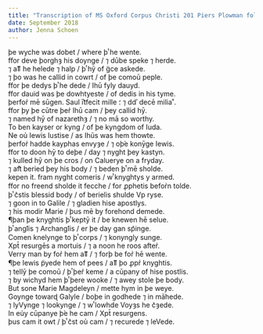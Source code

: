 ```yaml
---
title: "Transcription of MS Oxford Corpus Christi 201 Piers Plowman folio 83v"
date: September 2018
author: Jenna Schoen
---
```


þe wyche was dobet / where þͭ he wente.  
ffor deve þorghȝ his doynge / ⁊ dūbe speke ⁊ herde.  
⁊ aỻ he helede ⁊ halp / þͭ hȳ of g̈ce askede.  
⁊ þo was he callid in cowrt / of þe comoū peple.  
ffor þe dedys þͭ he dede / Ihū fyly dauyd.  
ffor dauid was þe dowhtyeste / of dedis in his tyme.  
þerfor̉ mē sūgen. Saul īt͛fecit mille ؛ ⁊ ddʾ decē milia˚.  
ffor þy þe cūtre þer̉ Ihū cam / þey callid hȳ.  
⁊ named hȳ of nazarethȝ / ⁊ no mā so worthy.  
To ben kayser or kyng / of þe kyngdom of Iuda.  
Ne oủ Iewis Iustise / as Ihūs was hem thowte.  
þerfor̉ hadde kayphas envyȝe / ⁊ oþ̉e konȳge Iewis.  
ffor to doon hȳ to deþe / day ⁊ nyght þey kastyn.  
⁊ kulled hȳ on þe cros / on Caluerye on a fryday.  
⁊ aft͛ beried þey his body / ⁊ beden þͭ mē sholde.  
kepen it. fram nyght comeris / wͭ knyghtys y armed.  
ffor no freend sholde it fecche / for ꝓphetis befor̉n tolde.  
þͭ c͛stis blessid body / of berielis shulde Vp ryse.  
⁊ goon in to Galile / ⁊ gladien hise apostlys.  
⁊ his modir Marie / þus mē by forehond demede.  
¶þan þe knyghtis þͭ keptȳ it / be knewen hē selue.  
þͭ angꝉis ⁊ Archangꝉis / er þe day gan sp͛inge.  
Comen knelynge to þͭ corps / ⁊ konyngly sunge.  
Xpt̄ resurgēs a mortuis / ⁊ a noon he roos after̉.  
Verry man by for̉ hem aỻ / ⁊ forþ be for̉ hē wente.  
¶þe Iewis p̈yede hem of pees / aỻ þo ꝓpr̉ knyghtis.  
⁊ tellȳ þe comoū / þͭ þer̉ keme / a cūpany of hise postlis.  
⁊ by wichyd hem þͭ þere wooke / ⁊ awey stole þe body.  
But sone Marie Magdeleyn / mette hym in þe weye.  
Goynge towarɖ Galyle / boþe in godhede ⁊ in māhede.  
⁊ lyVynge ⁊ lookynge / ⁊ wͭ lowhde Voyȝs he c͛ȝede.  
In eủy cūpanye þ̉e he cam / Xpt̄ resurgens.  
þus cam it owt / þͭ c͛st  oủ cam / ⁊ recurede ⁊ leVede.  
